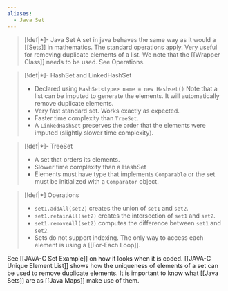 ```yaml
---
aliases:
  - Java Set
---
```


>[!def|*]- Java Set
>A set in java behaves the same way as it would a [[Sets]] in mathematics. The standard operations apply. Very useful for removing duplicate elements of a list. We note that the [[Wrapper Class]] needs to be used. See Operations.

>[!def|*]- HashSet and LinkedHashSet
> - Declared using `HashSet<type> name = new Hashset()` Note that a list can be imputed to generate the elements. It will automatically remove duplicate elements.
> - Very fast standard set. Works exactly as expected.
> - Faster time complexity than `TreeSet`.
> - A `LinkedHashSet` preserves the order that the elements were imputed (slightly slower time complexity).

>[!def|*]- TreeSet
>- A set that orders its elements.
>- Slower time complexity than a HashSet
>- Elements must have type that implements `Comparable` or the set must be initialized with a `Comparator` object.

>[!def|*] Operations
>- `set1.addAll(set2)` creates the union of `set1` and `set2`.
>- `set1.retainAll(set2)` creates the intersection of `set1` and `set2`.
>- `set1.removeAll(set2)` computes the difference between `set1` and `set2`.
>- Sets do not support indexing. The only way to access each element is using a [[For-Each Loop]].

See [[JAVA-C Set Example]] on how it looks when it is coded.
[[JAVA-C Unique Element List]] shows how the uniqueness of elements of a set can be used to remove duplicate elements.
It is important to know what [[Java Sets]] are as [[Java Maps]] make use of them.

